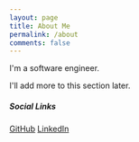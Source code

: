 ```yaml
---
layout: page
title: About Me
permalink: /about
comments: false
---
```


<div class="row justify-content-between">
<div class="col-md-8 pr-5">

<p>I'm a software engineer.</p>

<p>I'll add more to this section later.</p>

</div>

<div class="col-md-4">

<div class="sticky-top sticky-top-80">
<h5>Social Links</h5>

<a target="_blank" href="https://github.com/petermikitsh" class="btn btn-primary">GitHub</a>
<a target="_blank" href="https://linkedin.com/in/petermikitsh" class="btn btn-secondary">LinkedIn</a>

</div>
</div>
</div>
